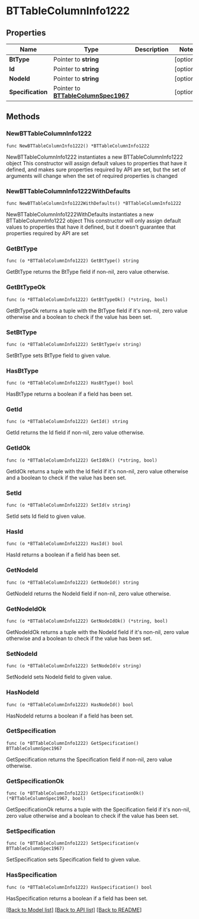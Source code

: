 # BTTableColumnInfo1222

## Properties

Name | Type | Description | Notes
------------ | ------------- | ------------- | -------------
**BtType** | Pointer to **string** |  | [optional] 
**Id** | Pointer to **string** |  | [optional] 
**NodeId** | Pointer to **string** |  | [optional] 
**Specification** | Pointer to [**BTTableColumnSpec1967**](BTTableColumnSpec-1967.md) |  | [optional] 

## Methods

### NewBTTableColumnInfo1222

`func NewBTTableColumnInfo1222() *BTTableColumnInfo1222`

NewBTTableColumnInfo1222 instantiates a new BTTableColumnInfo1222 object
This constructor will assign default values to properties that have it defined,
and makes sure properties required by API are set, but the set of arguments
will change when the set of required properties is changed

### NewBTTableColumnInfo1222WithDefaults

`func NewBTTableColumnInfo1222WithDefaults() *BTTableColumnInfo1222`

NewBTTableColumnInfo1222WithDefaults instantiates a new BTTableColumnInfo1222 object
This constructor will only assign default values to properties that have it defined,
but it doesn't guarantee that properties required by API are set

### GetBtType

`func (o *BTTableColumnInfo1222) GetBtType() string`

GetBtType returns the BtType field if non-nil, zero value otherwise.

### GetBtTypeOk

`func (o *BTTableColumnInfo1222) GetBtTypeOk() (*string, bool)`

GetBtTypeOk returns a tuple with the BtType field if it's non-nil, zero value otherwise
and a boolean to check if the value has been set.

### SetBtType

`func (o *BTTableColumnInfo1222) SetBtType(v string)`

SetBtType sets BtType field to given value.

### HasBtType

`func (o *BTTableColumnInfo1222) HasBtType() bool`

HasBtType returns a boolean if a field has been set.

### GetId

`func (o *BTTableColumnInfo1222) GetId() string`

GetId returns the Id field if non-nil, zero value otherwise.

### GetIdOk

`func (o *BTTableColumnInfo1222) GetIdOk() (*string, bool)`

GetIdOk returns a tuple with the Id field if it's non-nil, zero value otherwise
and a boolean to check if the value has been set.

### SetId

`func (o *BTTableColumnInfo1222) SetId(v string)`

SetId sets Id field to given value.

### HasId

`func (o *BTTableColumnInfo1222) HasId() bool`

HasId returns a boolean if a field has been set.

### GetNodeId

`func (o *BTTableColumnInfo1222) GetNodeId() string`

GetNodeId returns the NodeId field if non-nil, zero value otherwise.

### GetNodeIdOk

`func (o *BTTableColumnInfo1222) GetNodeIdOk() (*string, bool)`

GetNodeIdOk returns a tuple with the NodeId field if it's non-nil, zero value otherwise
and a boolean to check if the value has been set.

### SetNodeId

`func (o *BTTableColumnInfo1222) SetNodeId(v string)`

SetNodeId sets NodeId field to given value.

### HasNodeId

`func (o *BTTableColumnInfo1222) HasNodeId() bool`

HasNodeId returns a boolean if a field has been set.

### GetSpecification

`func (o *BTTableColumnInfo1222) GetSpecification() BTTableColumnSpec1967`

GetSpecification returns the Specification field if non-nil, zero value otherwise.

### GetSpecificationOk

`func (o *BTTableColumnInfo1222) GetSpecificationOk() (*BTTableColumnSpec1967, bool)`

GetSpecificationOk returns a tuple with the Specification field if it's non-nil, zero value otherwise
and a boolean to check if the value has been set.

### SetSpecification

`func (o *BTTableColumnInfo1222) SetSpecification(v BTTableColumnSpec1967)`

SetSpecification sets Specification field to given value.

### HasSpecification

`func (o *BTTableColumnInfo1222) HasSpecification() bool`

HasSpecification returns a boolean if a field has been set.


[[Back to Model list]](../README.md#documentation-for-models) [[Back to API list]](../README.md#documentation-for-api-endpoints) [[Back to README]](../README.md)


